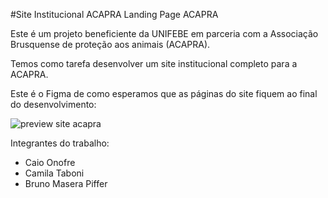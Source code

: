 #Site Institucional ACAPRA
Landing Page ACAPRA

Este é um projeto beneficiente da UNIFEBE em parceria com a Associação Brusquense de proteção aos animais (ACAPRA).

Temos como tarefa desenvolver um site institucional completo para a ACAPRA.

Este é o Figma de como esperamos que as páginas do site fiquem ao final do desenvolvimento:

![preview site acapra](https://github.com/user-attachments/assets/e7ee5cbc-b8cd-49be-a2b1-26a8b034ceb0)

Integrantes do trabalho:
- Caio Onofre
- Camila Taboni
- Bruno Masera Piffer
